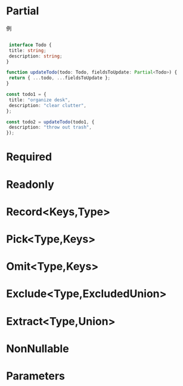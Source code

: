 # Partial<Type>

例

  
 ```typescript

  interface Todo {
  title: string;
  description: string;
}
 
function updateTodo(todo: Todo, fieldsToUpdate: Partial<Todo>) {
  return { ...todo, ...fieldsToUpdate };
}
 
const todo1 = {
  title: "organize desk",
  description: "clear clutter",
};
 
const todo2 = updateTodo(todo1, {
  description: "throw out trash",
});
```
# Required<Type>

# Readonly<Type>

# Record<Keys,Type>

# Pick<Type,Keys>

# Omit<Type,Keys>

# Exclude<Type,ExcludedUnion>

# Extract<Type,Union>

# NonNullable<Type>

# Parameters<Type>


